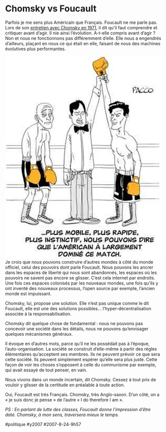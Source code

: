 # Chomsky vs Foucault



Parfois je me sens plus Américain que Français. Foucault ne me parle pas. Lors de son [entretien avec Chomsky en 1971](http://lespacearcencielblog.free.fr/?p=534), il dit qu’il faut comprendre et critiquer avant d’agir. Il nie ainsi l’évolution. A-t-elle compris avant d’agir ? Non et nous ne fonctionnons pas différemment d’elle. Elle nous a engendrés d’ailleurs, plaçant en nous ce qui était en elle, faisant de nous des machines évolutives plus performantes.

[![Par Pacco](_i/20070824pacco.webp)](http://www.fuckingkarma.com)Je crois que nous pouvons construire d’autres mondes à côté du monde officiel, celui des pouvoirs dont parle Foucault. Nous pouvons les ancrer dans les espaces de liberté qui nous sont abandonnés, les espaces où les pouvoirs ne savent pas encore se glisser. C’est cela internet par endroits. Une fois ces espaces colonisés par les nouveaux mondes, une fois qu’ils y ont inventé des nouveaux processus, l’open source par exemple, l’ancien monde est impuissant.

Chomsky, lui, propose une solution. Elle n’est pas unique comme le dit Foucault, elle est une des solutions possibles… l’hyper-décentralisation associée à la responsabilisation.

Chomsky dit quelque chose de fondamental : nous ne pouvons pas concevoir une société dans les détails, nous ne pouvons qu’envisager quelques mécanismes généraux.

Il évoque en d’autres mots, parce qu’il ne les possédait pas à l’époque, l’auto-organisation. La société se construit d’elle-même à partir des règles élémentaires qu’acceptent ses membres. Ils ne peuvent prévoir ce que sera cette société. Ils peuvent simplement espérer qu’elle sera plus juste. Cette façon de voir les choses s’opposent à celle du communisme par exemple, qui avait essayé de tout penser, en vain.

Nous vivons dans un monde incertain, dit Chomsky. Cessez à tout prix de vouloir y glisser de la certitude en préalable à toute action.

Oui, Foucault est très Français. Chomsky, très Anglo-saxon. D’un côté, on a « je suis donc je pense » de l’autre « I do therefore I am ».

*PS : En parlant de lutte des classes, Foucault donne l’impression d’être daté. Chomsky, à mon sens, traversera mieux le temps.*

#politique #y2007 #2007-8-24-9h57
